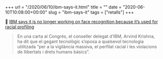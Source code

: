 +++
url = "/2020/06/10/ibm-says-it.html"
title = ""
date = "2020-06-10T10:08:00+00:00"
slug = "ibm-says-it"
tags = ["retalls"]
+++

📎 [IBM says it is no longer working on face recognition because it’s used for racial profiling](https://www.technologyreview.com/2020/06/09/1002947/ibm-says-it-is-no-longer-working-on-face-recognition-because-its-used-for-racial-profiling/)

> En una carta al Congrés, el conseller delegat d’IBM, Arvind Krishna, ha dit que el gegant tecnològic s’oposa a qualsevol tecnologia utilitzada “per a la vigilància massiva, el perfilat racial i les violacions de llibertats i drets humans bàsics”.
